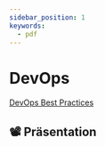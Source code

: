 ```yaml
---
sidebar_position: 1
keywords:
  - pdf
---
```


# DevOps

[DevOps Best Practices](https://www.atlassian.com/devops/what-is-devops/devops-best-practices)

## :film_projector: Präsentation

<Slide name="devops" />
